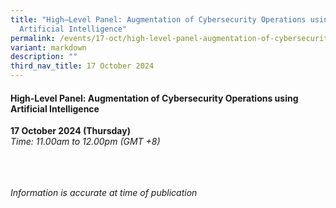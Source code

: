 ```yaml
---
title: "High–Level Panel: Augmentation of Cybersecurity Operations using
  Artificial Intelligence"
permalink: /events/17-oct/high-level-panel-augmentation-of-cybersecurity-operations-using-ai/
variant: markdown
description: ""
third_nav_title: 17 October 2024
---
```

#### **High-Level Panel: Augmentation of Cybersecurity Operations using Artificial Intelligence**

**17 October 2024 (Thursday)**  
*Time: 11.00am to 12.00pm (GMT +8)*


<br><br><br>
*Information is accurate at time of publication*
